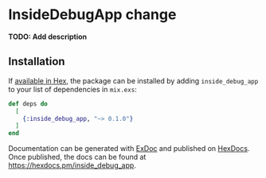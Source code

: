 # InsideDebugApp change

**TODO: Add description**

## Installation

If [available in Hex](https://hex.pm/docs/publish), the package can be installed
by adding `inside_debug_app` to your list of dependencies in `mix.exs`:

```elixir
def deps do
  [
    {:inside_debug_app, "~> 0.1.0"}
  ]
end
```

Documentation can be generated with [ExDoc](https://github.com/elixir-lang/ex_doc)
and published on [HexDocs](https://hexdocs.pm). Once published, the docs can
be found at <https://hexdocs.pm/inside_debug_app>.
